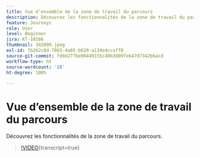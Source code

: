 ```yaml
---
title: Vue d’ensemble de la zone de travail du parcours
description: Découvrez les fonctionnalités de la zone de travail du parcours.
feature: Journeys
role: User
level: Beginner
jira: KT-10166
thumbnail: 342099.jpeg
exl-id: fb262c8d-7865-4a85-b620-a134e4cca7f8
source-git-commit: fd9d277be00449155c49b3809fe647d7342b6acd
workflow-type: ht
source-wordcount: '28'
ht-degree: 100%

---
```


# Vue d’ensemble de la zone de travail du parcours

Découvrez les fonctionnalités de la zone de travail du parcours.

>[!VIDEO](https://video.tv.adobe.com/v/342099?quality=12&learn=on){transcript=true}
